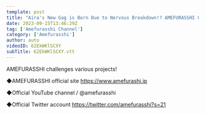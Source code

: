 ```yaml
---
template: post
title: "Aira's New Gag is Born Due to Nervous Breakdown!? AMEFURASSHI Challenge #18"
date: 2023-09-15T13:46:29Z
tag: ['Amefurasshi Channel']
category: ['Amefurasshi']
author: auto 
videoID: 62EkWKlSCXY
subTitle: 62EkWKlSCXY.vtt
---
```

AMEFURASSHI challenges various projects!
 
◆AMEFURASSHI official site
https://www.amefurashi.jp

◆Official YouTube channel
 / @amefurasshi

◆Official Twitter account
https://twitter.com/amefurasshi?s=21